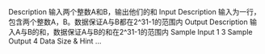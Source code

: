 Description
&#x8F93;&#x5165;&#x4E24;&#x4E2A;&#x6574;&#x6570;A&#x548C;B&#xFF0C;&#x8F93;&#x51FA;&#x4ED6;&#x4EEC;&#x7684;&#x548C;
Input Description
&#x8F93;&#x5165;&#x4E3A;&#x4E00;&#x884C;&#xFF0C;&#x5305;&#x542B;&#x4E24;&#x4E2A;&#x6574;&#x6570;A&#xFF0C;B&#x3002;&#x6570;&#x636E;&#x4FDD;&#x8BC1;A&#x4E0E;B&#x90FD;&#x5728;2^31-1&#x7684;&#x8303;&#x56F4;&#x5185;
Output Description
&#x8F93;&#x5165;A&#x4E0E;B&#x7684;&#x548C;&#xFF0C;&#x6570;&#x636E;&#x4FDD;&#x8BC1;A&#x4E0E;B&#x7684;&#x548C;&#x5728;2^31-1&#x7684;&#x8303;&#x56F4;&#x5185;
Sample Input
1 3
Sample Output
4
Data Size & Hint
...
